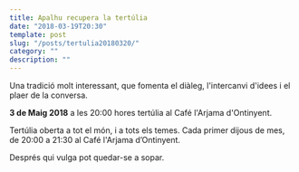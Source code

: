 ```yaml
---
title: Apalhu recupera la tertúlia
date: "2018-03-19T20:30"
template: post
slug: "/posts/tertulia20180320/"
category: ""
description: ""
---
```


Una tradició molt interessant, que fomenta el diàleg, l'intercanvi d'idees i el plaer de la conversa.

**3 de Maig 2018** a les 20:00 hores tertúlia al Café l'Arjama d'Ontinyent.

Tertúlia oberta a tot el món, i a tots els temes.
Cada primer dijous de mes, de 20:00 a 21:30 al Café l'Arjama d’Ontinyent.

Després qui vulga pot quedar-se a sopar.
